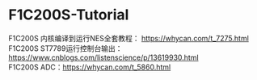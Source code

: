 # F1C200S-Tutorial

F1C200S 内核编译到运行NES全套教程： https://whycan.com/t_7275.html  
F1C200S ST7789运行控制台输出： https://www.cnblogs.com/listenscience/p/13619930.html  
F1C200S ADC：https://whycan.com/t_5860.html
